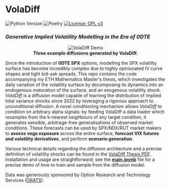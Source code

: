 # VolaDiff

![Python Version](https://img.shields.io/badge/python-3.10%2B-blue?logo=python&logoColor=white)
![Poetry](https://img.shields.io/badge/poetry-1.5-blue?logo=poetry)
[![License: GPL v3](https://img.shields.io/badge/License-GPLv3-blue.svg)](https://www.gnu.org/licenses/gpl-3.0)
### *Generative Implied Volatility Modelling in the Era of 0DTE*

<p align="center">
  <img src="https://github.com/user-attachments/assets/3bad2197-665e-4a60-9bbb-f6347737f783" alt="VolaDiff Demo"><br>
  <strong>Three example diffusions generated by VolaDiff.</strong>
</p>

Since the introduction of **0DTE SPX** options, modelling the SPX volatility surface has become incredibly complex due to highly opinionated IV curve shapes and tight bid-ask spreads. This repo contains the code accompanying my ETH Mathematics Master's thesis, which investigates the daily variation of the volatility surface by decomposing its dynamics into an endogenous maturation of the surface, and an exogenous volatility shock. *VolaDiff* is a diffusion model capable of learning the distribution of implied total variance shocks since 2022 by leveraging a rigorous approach to unconditional diffusion. A novel conditioning mechanism allows *VolaDiff* to condition on arbitrary alpha signals: by feeding VolaDiff a data loader which resamples from the k-nearest neighbours of any target condition, it generates sensible, arbitrage-free generalisations of observed market conditions. These forecasts can be used by SPX/NDX/RUT market makers to **assess vega exposure** across the entire surface, **forecast VIX futures and volatility derivatives**, and perform **scenario generation**.

Various technical details regarding the diffusion architecture and a precise definition of volatility shocks can be found in the [VolaDiff Thesis PDF](assets/voladiff-guide.pdf). Installation and usage are straightforward; see the [**main.ipynb**](https://github.com/JPNotleks/VolaDiff/blob/main/main.ipynb) file for a precise demo of how to train and sample from the diffusion model.

Data was generously sponsored by Option Research and Technology Services ([ORATS](https://orats.com/)).
